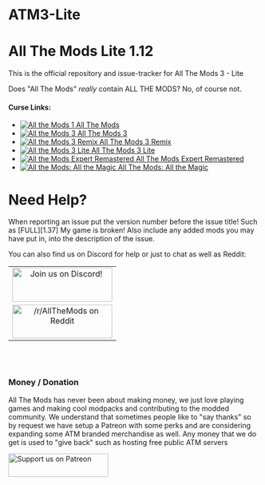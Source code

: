 # ATM3-Lite

All The Mods Lite 1.12
======
This is the official repository and issue-tracker for All The Mods 3 - Lite
  
Does "All The Mods" *really* contain ALL THE MODS? No, of course not.
  
#### Curse Links: 
+ [![All the Mods 1](http://cf.way2muchnoise.eu/242462.svg "ATM1") All The Mods](https://minecraft.curseforge.com/projects/all-the-mods)  
+ [![All the Mods 3](http://cf.way2muchnoise.eu/269708.svg "ATM3") All The Mods 3](https://minecraft.curseforge.com/projects/all-the-mods-3)  
+ [![All the Mods 3 Remix](http://cf.way2muchnoise.eu/301845.svg "ATM3: Remix") All The Mods 3 Remix](https://minecraft.curseforge.com/projects/all-the-mods-3-remix)  
+ [![All the Mods 3 Lite](http://cf.way2muchnoise.eu/274129.svg "ATM3: Lite") All The Mods 3 Lite](https://minecraft.curseforge.com/projects/atm-3-lite)  
+ [![All the Mods Expert Remastered](http://cf.way2muchnoise.eu/274849.svg "ATMER") All The Mods Expert Remastered](https://minecraft.curseforge.com/projects/all-the-mods-expert-remastered)  
+ [![All the Mods: All the Magic](http://cf.way2muchnoise.eu/310346.svg "ATM: All the Magic") All The Mods: All the Magic](https://minecraft.curseforge.com/projects/atm-all-the-magic)  
  
Need Help?
======
When reporting an issue put the version number before the issue title! Such as [FULL][1.37] My game is broken! Also include any added mods you may have put in, into the description of the issue. 
 
You can also find us on Discord for help or just to chat as well as Reddit:   
  
|              |
|:------------:|
|<a href="https://discordapp.com/invite/rbSZNDQ"><img src="https://discordapp.com/assets/fc0b01fe10a0b8c602fb0106d8189d9b.png" alt="Join us on Discord!"  width="200" height="68"></a>|
|<a href="https://www.reddit.com/r/allthemods"><img src="https://www.redditstatic.com/about/assets/reddit-logo.png" alt="/r/AllTheMods on Reddit"  width="200" height="67"></a>|
<br>
<br>

### Money / Donation

All The Mods has never been about making money, we just love playing games and making cool modpacks and contributing to the modded community. We understand that sometimes people like to "say thanks" so by request we have setup a Patreon with some perks and are considering expanding some ATM branded merchandise as well. Any money that we do get is used to "give back" such as hosting free public ATM servers   

<a href="https://www.patreon.com/allthemods">
	<img src="https://c5.patreon.com/external/logo/become_a_patron_button.png" alt="Support us on Patreon"  width="200" height="47">
</a>  

